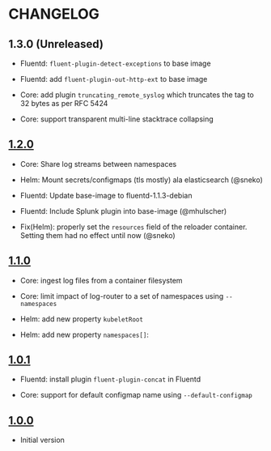 # CHANGELOG

## 1.3.0 (Unreleased)

* Fluentd: `fluent-plugin-detect-exceptions` to base image

* Fluentd: add `fluent-plugin-out-http-ext` to base image

* Core: add plugin `truncating_remote_syslog` which truncates the tag to 32 bytes as per RFC 5424

* Core: support transparent multi-line stacktrace collapsing

## [1.2.0](https://github.com/vmware/kube-fluentd-operator/releases/tag/v1.2.0)

* Core: Share log streams between namespaces

* Helm: Mount secrets/configmaps (tls mostly) ala elasticsearch (@sneko)

* Fluentd: Update base-image to fluentd-1.1.3-debian

* Fluentd: Include Splunk plugin into base-image (@mhulscher)

* Fix(Helm): properly set the `resources` field of the reloader container. Setting them had no effect until now (@sneko)

## [1.1.0](https://github.com/vmware/kube-fluentd-operator/releases/tag/v1.1.0)

* Core: ingest log files from a container filesystem

* Core: limit impact of log-router to a set of namespaces using `--namespaces`

* Helm: add new property `kubeletRoot`

* Helm: add new property `namespaces[]`:

## [1.0.1](https://github.com/vmware/kube-fluentd-operator/releases/tag/v1.0.1)

* Fluentd: install plugin `fluent-plugin-concat` in Fluentd

* Core: support for default configmap name using `--default-configmap`

## [1.0.0](https://github.com/vmware/kube-fluentd-operator/releases/tag/v1.0.0)

* Initial version
